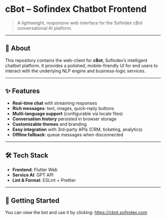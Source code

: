 # cBot – Sofindex Chatbot Frontend

> A lightweight, responsive web interface for the Sofindex cBot conversational AI platform.


---

## 📝 About

This repository contains the web-client for **cBot**, Sofindex’s intelligent chatbot platform. It provides a polished, mobile-friendly UI for end users to interact with the underlying NLP engine and business-logic services.

---

## ✨ Features

- **Real-time chat** with streaming responses  
- **Rich messages**: text, images, quick-reply buttons  
- **Multi-language support** (configurable via locale files)  
- **Conversation history** persisted in browser storage  
- **Customizable themes** and branding  
- **Easy integration** with 3rd-party APIs (CRM, ticketing, analytics)  
- **Offline fallback**: queue messages when disconnected  

---

## 🛠 Tech Stack

- **Frontend**: Flutter Web
- **Service AI**: GPT API
- **Lint & Format**: ESLint + Prettier  

---

## 🚀 Getting Started

You can view the bot and use it by clicking: https://cbot.sofindex.com
